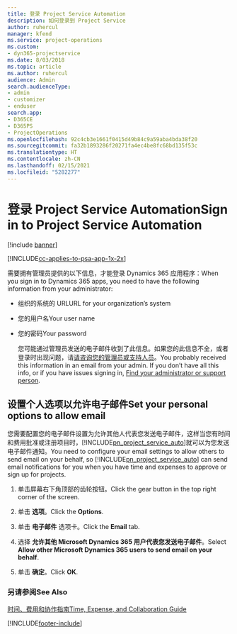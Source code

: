```yaml
---
title: 登录 Project Service Automation
description: 如何登录到 Project Service
author: ruhercul
manager: kfend
ms.service: project-operations
ms.custom:
- dyn365-projectservice
ms.date: 8/03/2018
ms.topic: article
ms.author: ruhercul
audience: Admin
search.audienceType:
- admin
- customizer
- enduser
search.app:
- D365CE
- D365PS
- ProjectOperations
ms.openlocfilehash: 92c4cb3e1661f0415d49b84c9a59aba4bda38f20
ms.sourcegitcommit: fa32b1893286f20271fa4ec4be8fc68bd135f53c
ms.translationtype: HT
ms.contentlocale: zh-CN
ms.lasthandoff: 02/15/2021
ms.locfileid: "5282277"
---
```

# <a name="sign-in-to-project-service-automation"></a><span data-ttu-id="4e16b-103">登录 Project Service Automation</span><span class="sxs-lookup"><span data-stu-id="4e16b-103">Sign in to Project Service Automation</span></span>

[!include [banner](../includes/psa-now-project-operations.md)]

[!INCLUDE[cc-applies-to-psa-app-1x-2x](../includes/cc-applies-to-psa-app-1x-2x.md)]

<span data-ttu-id="4e16b-104">需要拥有管理员提供的以下信息，才能登录 Dynamics 365 应用程序：</span><span class="sxs-lookup"><span data-stu-id="4e16b-104">When you sign in to Dynamics 365 apps, you need to have the following information from your administrator:</span></span>  
  
- <span data-ttu-id="4e16b-105">组织的系统的 URL</span><span class="sxs-lookup"><span data-stu-id="4e16b-105">URL for your organization’s system</span></span>  
  
- <span data-ttu-id="4e16b-106">您的用户名</span><span class="sxs-lookup"><span data-stu-id="4e16b-106">Your user name</span></span>  
  
- <span data-ttu-id="4e16b-107">您的密码</span><span class="sxs-lookup"><span data-stu-id="4e16b-107">Your password</span></span>  
  
  <span data-ttu-id="4e16b-108">您可能通过管理员发送的电子邮件收到了此信息。如果您的此信息不全，或者登录时出现问题，请[请咨询您的管理员或支持人员](https://docs.microsoft.com/dynamics365/customerengagement/on-premises/basics/find-administrator-support)。</span><span class="sxs-lookup"><span data-stu-id="4e16b-108">You probably received this information in an email from your admin. If you don’t have all this info, or if you have issues signing in, [Find your administrator or support person](https://docs.microsoft.com/dynamics365/customerengagement/on-premises/basics/find-administrator-support).</span></span>  
  
## <a name="set-your-personal-options-to-allow-email"></a><span data-ttu-id="4e16b-109">设置个人选项以允许电子邮件</span><span class="sxs-lookup"><span data-stu-id="4e16b-109">Set your personal options to allow email</span></span>  
 <span data-ttu-id="4e16b-110">您需要配置您的电子邮件设置为允许其他人代表您发送电子邮件，这样当您有时间和费用批准或注册项目时，[!INCLUDE[pn_project_service_auto](../includes/pn-project-service-auto.md)]就可以为您发送电子邮件通知。</span><span class="sxs-lookup"><span data-stu-id="4e16b-110">You need to configure your email settings to allow others to send email on your behalf, so [!INCLUDE[pn_project_service_auto](../includes/pn-project-service-auto.md)] can send email notifications for you when you have time and expenses to approve or sign up for projects.</span></span>  
  
1.  <span data-ttu-id="4e16b-111">单击屏幕右下角顶部的齿轮按钮。</span><span class="sxs-lookup"><span data-stu-id="4e16b-111">Click the gear button in the top right corner of the screen.</span></span>  
  
2.  <span data-ttu-id="4e16b-112">单击 **选项**。</span><span class="sxs-lookup"><span data-stu-id="4e16b-112">Click the **Options**.</span></span>  
  
3.  <span data-ttu-id="4e16b-113">单击 **电子邮件** 选项卡。</span><span class="sxs-lookup"><span data-stu-id="4e16b-113">Click the **Email** tab.</span></span>  
  
4.  <span data-ttu-id="4e16b-114">选择 **允许其他 Microsoft Dynamics 365 用户代表您发送电子邮件**。</span><span class="sxs-lookup"><span data-stu-id="4e16b-114">Select **Allow other Microsoft Dynamics 365 users to send email on your behalf**.</span></span>  
  
5.  <span data-ttu-id="4e16b-115">单击 **确定**。</span><span class="sxs-lookup"><span data-stu-id="4e16b-115">Click **OK**.</span></span>  
  
### <a name="see-also"></a><span data-ttu-id="4e16b-116">另请参阅</span><span class="sxs-lookup"><span data-stu-id="4e16b-116">See Also</span></span>  
 [<span data-ttu-id="4e16b-117">时间、费用和协作指南</span><span class="sxs-lookup"><span data-stu-id="4e16b-117">Time, Expense, and Collaboration Guide</span></span>](../psa/time-expense-collaboration-guide.md)


[!INCLUDE[footer-include](../includes/footer-banner.md)]